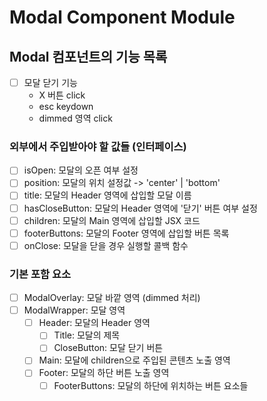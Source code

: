 # Modal Component Module

## Modal 컴포넌트의 기능 목록

- [ ] 모달 닫기 기능
  - X 버튼 click
  - esc keydown
  - dimmed 영역 click

### 외부에서 주입받아야 할 값들 (인터페이스)

- [ ] isOpen: 모달의 오픈 여부 설정
- [ ] position: 모달의 위치 설정값 -> 'center' | 'bottom'
- [ ] title: 모달의 Header 영역에 삽입할 모달 이름
- [ ] hasCloseButton: 모달의 Header 영역에 '닫기' 버튼 여부 설정
- [ ] children: 모달의 Main 영역에 삽입할 JSX 코드
- [ ] footerButtons: 모달의 Footer 영역에 삽입할 버튼 목록
- [ ] onClose: 모달을 닫을 경우 실행할 콜백 함수

### 기본 포함 요소

- [ ] ModalOverlay: 모달 바깥 영역 (dimmed 처리)
- [ ] ModalWrapper: 모달 영역
  - [ ] Header: 모달의 Header 영역
    - [ ] Title: 모달의 제목
    - [ ] CloseButton: 모달 닫기 버튼
  - [ ] Main: 모달에 children으로 주입된 콘텐츠 노출 영역
  - [ ] Footer: 모달의 하단 버튼 노출 영역
    - [ ] FooterButtons: 모달의 하단에 위치하는 버튼 요소들
